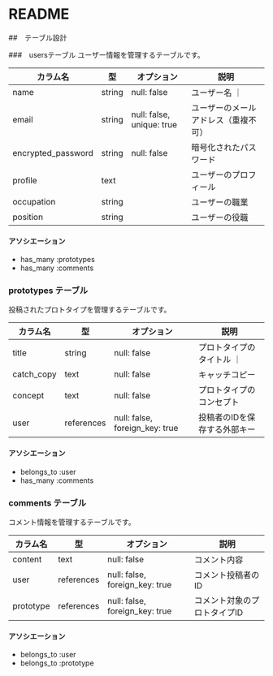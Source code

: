 # README

##　テーブル設計

###　usersテーブル
ユーザー情報を管理するテーブルです。

| カラム名           | 型         | オプション              | 説明            |
|-------------------|-----------|-----------------------|----------------|
| name          | string        | null: false               | ユーザー名                      ｜
| email             | string    | null: false, unique: true | ユーザーのメールアドレス（重複不可） |
| encrypted_password | string    | null: false              | 暗号化されたパスワード            |
| profile           | text     |                            | ユーザーのプロフィール             |
| occupation        | string   |                            | ユーザーの職業                    |
| position          | string   |                            | ユーザーの役職                   |

#### アソシエーション
- has_many :prototypes
- has_many :comments

### prototypes テーブル
投稿されたプロトタイプを管理するテーブルです。

| カラム名           | 型         | オプション              | 説明            |
|-------------------|-----------|-----------------------|----------------|
| title          | string     | null: false                    | プロトタイプのタイトル         ｜
| catch_copy     | text       | null: false                    | キャッチコピー                |
| concept        | text       | null: false                    | プロトタイプのコンセプト        |
| user           | references | null: false, foreign_key: true | 投稿者のIDを保存する外部キー     |

#### アソシエーション
- belongs_to :user
- has_many :comments

### comments テーブル
コメント情報を管理するテーブルです。

| カラム名     | 型       | オプション               | 説明                     |
|--------------|----------|--------------------------|--------------------------|
| content      | text     | null: false                     | コメント内容              |
| user         | references| null: false, foreign_key: true | コメント投稿者のID         |
| prototype    | references| null: false, foreign_key: true | コメント対象のプロトタイプID |

#### アソシエーション
- belongs_to :user
- belongs_to :prototype
